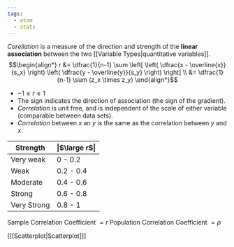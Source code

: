 ```yaml
---
tags:
  - atom
  - stats
---
```

*Corellation* is a measure of the direction and strength of the **linear association** between the two [[Variable Types|quantitative variables]].
$$\begin{align*} 
	r &= \dfrac{1}{n-1} \sum \left[ \left( \dfrac{x - \overline{x}}{s_x} \right) \left( \dfrac{y - \overline{y}}{s_y} \right) \right] \\
	&= \dfrac{1}{n-1} \sum (z_x \times z_y)
\end{align*}$$
- $-1 \le r \le 1$
- The sign indicates the direction of association (the sign of the gradient).
- *Correlation* is unit free, and is independent of the scale of either variable (comparable between data sets).
- *Correlation* between $x$ an $y$ is the same as the correlation between $y$ and $x$.

| Strength    | \|$\large r$\| |
| ----------- | -------------- |
| Very weak   | $0$ - $0.2$    |
| Weak        | $0.2$ - $0.4$  |
| Moderate    | $0.4$ - $0.6$  |
| Strong      | $0.6$ - $0.8$  |
| Very Strong | $0.8$ - $1$    |

Sample Correlation Coefficient $= r$
Population Correlation Coefficient $= \rho$

\[[[Scatterplot|Scatterplot]]\]